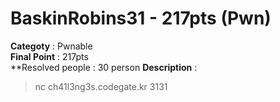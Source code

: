 BaskinRobins31 - 217pts (Pwn)
========================
**Categoty** : Pwnable<br />
**Final Point** : 217pts<br />
**Resolved people : 30 person
**Description** : 
> nc ch41l3ng3s.codegate.kr 3131